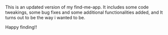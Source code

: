 This is an updated version of my find-me-app. It includes some code tweakings, some bug fixes and some additional functionalities added, and It turns out to be the way i wanted to be.

Happy finding!!

